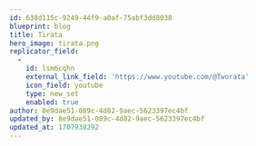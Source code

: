 ```yaml
---
id: 638d115c-9249-44f9-a0af-75abf3dd8038
blueprint: blog
title: Tirata
hero_image: tirata.png
replicator_field:
  -
    id: lsm6cqhn
    external_link_field: 'https://www.youtube.com/@Tworata'
    icon_field: youtube
    type: new_set
    enabled: true
author: 8e9dae51-089c-4d82-9aec-5623397ec4bf
updated_by: 8e9dae51-089c-4d82-9aec-5623397ec4bf
updated_at: 1707938292
---
```


